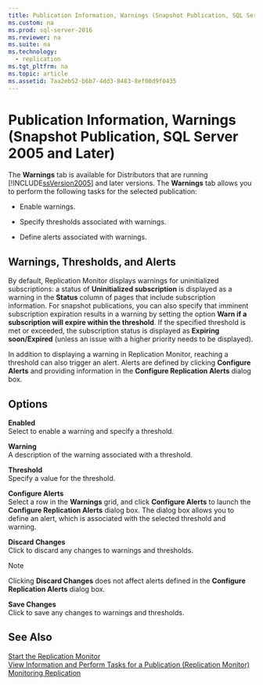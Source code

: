 ```yaml
---
title: Publication Information, Warnings (Snapshot Publication, SQL Server 2005 and Later)
ms.custom: na
ms.prod: sql-server-2016
ms.reviewer: na
ms.suite: na
ms.technology: 
  - replication
ms.tgt_pltfrm: na
ms.topic: article
ms.assetid: 7aa2eb52-b6b7-4dd3-8483-8ef00d9f0435
---
```

# Publication Information, Warnings (Snapshot Publication, SQL Server 2005 and Later)
  The **Warnings** tab is available for Distributors that are running [!INCLUDE[ssVersion2005](../../Topics/TopicNameContainA/includes/ssVersion2005_md.md)] and later versions. The **Warnings** tab allows you to perform the following tasks for the selected publication:  
  
-   Enable warnings.  
  
-   Specify thresholds associated with warnings.  
  
-   Define alerts associated with warnings.  
  
## Warnings, Thresholds, and Alerts  
 By default, Replication Monitor displays warnings for uninitialized subscriptions: a status of **Uninitialized subscription** is displayed as a warning in the **Status** column of pages that include subscription information. For snapshot publications, you can also specify that imminent subscription expiration results in a warning by setting the option **Warn if a subscription will expire within the threshold**. If the specified threshold is met or exceeded, the subscription status is displayed as **Expiring soon/Expired** (unless an issue with a higher priority needs to be displayed).  
  
 In addition to displaying a warning in Replication Monitor, reaching a threshold can also trigger an alert. Alerts are defined by clicking **Configure Alerts** and providing information in the **Configure Replication Alerts** dialog box.  
  
## Options  
 **Enabled**  
 Select to enable a warning and specify a threshold.  
  
 **Warning**  
 A description of the warning associated with a threshold.  
  
 **Threshold**  
 Specify a value for the threshold.  
  
 **Configure Alerts**  
 Select a row in the **Warnings** grid, and click **Configure Alerts** to launch the **Configure Replication Alerts** dialog box. The dialog box allows you to define an alert, which is associated with the selected threshold and warning.  
  
 **Discard Changes**  
 Click to discard any changes to warnings and thresholds.  
  
> [!NOTE]  
>  Clicking **Discard Changes** does not affect alerts defined in the **Configure Replication Alerts** dialog box.  
  
 **Save Changes**  
 Click to save any changes to warnings and thresholds.  
  
## See Also  
 [Start the Replication Monitor](../../Topics/TopicNameNotContainA/Start-the-Replication-Monitor.md)   
 [View Information and Perform Tasks for a Publication &#40;Replication Monitor&#41;](../../Topics/TopicNameContainA/View-Information-and-Perform-Tasks-for-a-Publication--Replication-Monitor-.md)   
 [Monitoring Replication](../../Topics/TopicNameNotContainA/Monitoring-Replication.md)  
  
  